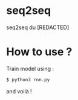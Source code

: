 # seq2seq
seq2seq du [REDACTED]

# How to use ?
Train model using :

```bash
$ python3 rnn.py
```

and voilà !

